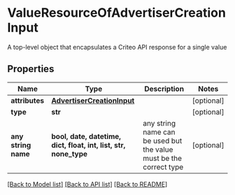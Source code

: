 # ValueResourceOfAdvertiserCreationInput

A top-level object that encapsulates a Criteo API response for a single value

## Properties
Name | Type | Description | Notes
------------ | ------------- | ------------- | -------------
**attributes** | [**AdvertiserCreationInput**](AdvertiserCreationInput.md) |  | [optional] 
**type** | **str** |  | [optional] 
**any string name** | **bool, date, datetime, dict, float, int, list, str, none_type** | any string name can be used but the value must be the correct type | [optional]

[[Back to Model list]](../README.md#documentation-for-models) [[Back to API list]](../README.md#documentation-for-api-endpoints) [[Back to README]](../README.md)


